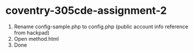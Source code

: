 # coventry-305cde-assignment-2

1. Rename config-sample.php to config.php (public account info reference from hackpad)
2. Open method.html
3. Done

